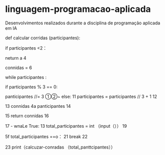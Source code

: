 # linguagem-programacao-aplicada
Desenvolvimentos realizados durante a disciplina de programação aplicada em IA

def calcular corridas (participantes):

if participantes <2：

neturn a
4


connidas =
6


while participantes :

if participantes % 3 == 0:

panticipantes //= 3
①②~
else:
11
participantes = participantes // 3 + 1
12

13
connidas 4a
panticipantes
14

15
return connidas
16

17 -
wnaLe True:
13
total_participantes = int （input（））
19


5f total_participantes ==o：
21
break
22

23
print（calcuzar-conradas （total_panttcipantes））